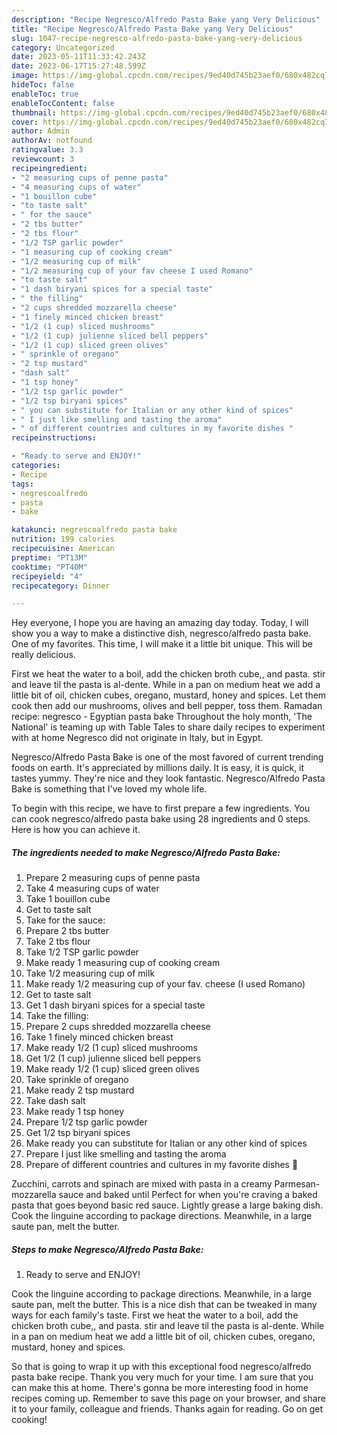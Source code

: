 ```yaml
---
description: "Recipe Negresco/Alfredo Pasta Bake yang Very Delicious"
title: "Recipe Negresco/Alfredo Pasta Bake yang Very Delicious"
slug: 1047-recipe-negresco-alfredo-pasta-bake-yang-very-delicious
category: Uncategorized
date: 2023-05-11T11:33:42.243Z
date: 2023-06-17T15:27:48.599Z
image: https://img-global.cpcdn.com/recipes/9ed40d745b23aef0/680x482cq70/negrescoalfredo-pasta-bake-recipe-main-photo.jpg
hideToc: false
enableToc: true
enableTocContent: false
thumbnail: https://img-global.cpcdn.com/recipes/9ed40d745b23aef0/680x482cq70/negrescoalfredo-pasta-bake-recipe-main-photo.jpg
cover: https://img-global.cpcdn.com/recipes/9ed40d745b23aef0/680x482cq70/negrescoalfredo-pasta-bake-recipe-main-photo.jpg
author: Admin
authorAv: notfound
ratingvalue: 3.3
reviewcount: 3
recipeingredient:
- "2 measuring cups of penne pasta"
- "4 measuring cups of water"
- "1 bouillon cube"
- "to taste salt"
- " for the sauce"
- "2 tbs butter"
- "2 tbs flour"
- "1/2 TSP garlic powder"
- "1 measuring cup of cooking cream"
- "1/2 measuring cup of milk"
- "1/2 measuring cup of your fav cheese I used Romano"
- "to taste salt"
- "1 dash biryani spices for a special taste"
- " the filling"
- "2 cups shredded mozzarella cheese"
- "1 finely minced chicken breast"
- "1/2 (1 cup) sliced mushrooms"
- "1/2 (1 cup) julienne sliced bell peppers"
- "1/2 (1 cup) sliced green olives"
- " sprinkle of oregano"
- "2 tsp mustard"
- "dash salt"
- "1 tsp honey"
- "1/2 tsp garlic powder"
- "1/2 tsp biryani spices"
- " you can substitute for Italian or any other kind of spices"
- " I just like smelling and tasting the aroma"
- " of different countries and cultures in my favorite dishes "
recipeinstructions:

- "Ready to serve and ENJOY!"
categories:
- Recipe
tags:
- negrescoalfredo
- pasta
- bake

katakunci: negrescoalfredo pasta bake 
nutrition: 199 calories
recipecuisine: American
preptime: "PT13M"
cooktime: "PT40M"
recipeyield: "4"
recipecategory: Dinner

---
```



Hey everyone, I hope you are having an amazing day today. Today, I will show you a way to make a distinctive dish, negresco/alfredo pasta bake. One of my favorites. This time, I will make it a little bit unique. This will be really delicious.

First we heat the water to a boil, add the chicken broth cube,, and pasta. stir and leave til the pasta is al-dente. While in a pan on medium heat we add a little bit of oil, chicken cubes, oregano, mustard, honey and spices. Let them cook then add our mushrooms, olives and bell pepper, toss them. Ramadan recipe: negresco - Egyptian pasta bake Throughout the holy month, &#39;The National&#39; is teaming up with Table Tales to share daily recipes to experiment with at home Negresco did not originate in Italy, but in Egypt.

Negresco/Alfredo Pasta Bake is one of the most favored of current trending foods on earth. It's appreciated by millions daily. It is easy, it is quick, it tastes yummy. They're nice and they look fantastic. Negresco/Alfredo Pasta Bake is something that I've loved my whole life.


To begin with this recipe, we have to first prepare a few ingredients. You can cook negresco/alfredo pasta bake using 28 ingredients and 0 steps. Here is how you can achieve it.

<!--inarticleads1-->

##### The ingredients needed to make Negresco/Alfredo Pasta Bake:

1. Prepare 2 measuring cups of penne pasta
1. Take 4 measuring cups of water
1. Take 1 bouillon cube
1. Get to taste salt
1. Take  for the sauce:
1. Prepare 2 tbs butter
1. Take 2 tbs flour
1. Take 1/2 TSP garlic powder
1. Make ready 1 measuring cup of cooking cream
1. Take 1/2 measuring cup of milk
1. Make ready 1/2 measuring cup of your fav. cheese (I used Romano)
1. Get to taste salt
1. Get 1 dash biryani spices for a special taste
1. Take  the filling:
1. Prepare 2 cups shredded mozzarella cheese
1. Take 1 finely minced chicken breast
1. Make ready 1/2 (1 cup) sliced mushrooms
1. Get 1/2 (1 cup) julienne sliced bell peppers
1. Make ready 1/2 (1 cup) sliced green olives
1. Take  sprinkle of oregano
1. Make ready 2 tsp mustard
1. Take dash salt
1. Make ready 1 tsp honey
1. Prepare 1/2 tsp garlic powder
1. Get 1/2 tsp biryani spices
1. Make ready  you can substitute for Italian or any other kind of spices
1. Prepare  I just like smelling and tasting the aroma
1. Prepare  of different countries and cultures in my favorite dishes 💓


Zucchini, carrots and spinach are mixed with pasta in a creamy Parmesan-mozzarella sauce and baked until Perfect for when you&#39;re craving a baked pasta that goes beyond basic red sauce. Lightly grease a large baking dish. Cook the linguine according to package directions. Meanwhile, in a large saute pan, melt the butter. 

<!--inarticleads2-->

##### Steps to make Negresco/Alfredo Pasta Bake:


1. Ready to serve and ENJOY!

Cook the linguine according to package directions. Meanwhile, in a large saute pan, melt the butter. This is a nice dish that can be tweaked in many ways for each family&#39;s taste. First we heat the water to a boil, add the chicken broth cube,, and pasta. stir and leave til the pasta is al-dente. While in a pan on medium heat we add a little bit of oil, chicken cubes, oregano, mustard, honey and spices. 

So that is going to wrap it up with this exceptional food negresco/alfredo pasta bake recipe. Thank you very much for your time. I am sure that you can make this at home. There's gonna be more interesting food in home recipes coming up. Remember to save this page on your browser, and share it to your family, colleague and friends. Thanks again for reading. Go on get cooking!

